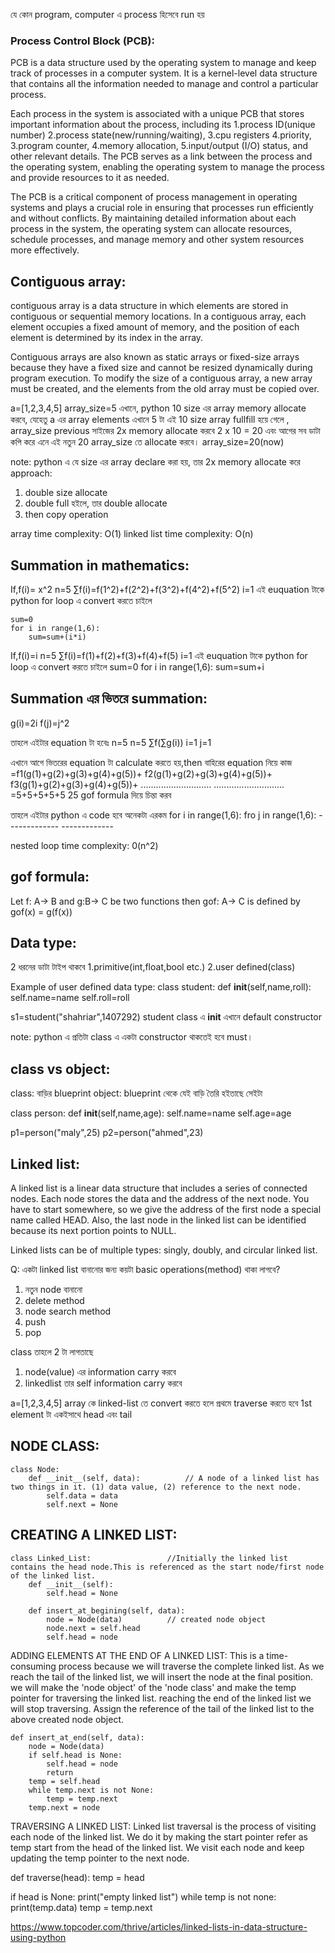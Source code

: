 যে  কোন program, computer এ process হিসেবে run হয়


### Process Control Block (PCB):

PCB is a data structure used by the operating system to manage and keep track of processes in a computer system.
It is a kernel-level data structure that contains all the information needed to manage and control a particular process.

Each process in the system is associated with a unique PCB that stores important information about the process, including its
1.process ID(unique number)
2.process state(new/running/waiting),
3.cpu registers
4.priority,
3.program counter,
4.memory allocation,
5.input/output (I/O) status,
and other relevant details.
The PCB serves as a link between the process and the operating system, enabling the operating system to manage the process and provide resources to it as needed.

The PCB is a critical component of process management in operating systems and plays a crucial role in ensuring that processes run efficiently and without conflicts.
By maintaining detailed information about each process in the system, the operating system can allocate resources, schedule processes, and manage memory and other system resources more effectively.

Contiguous array:
-----------------

contiguous array is a data structure in which elements are stored in contiguous or sequential memory locations. In a contiguous array, each element occupies a fixed amount of memory,
and the position of each element is determined by its index in the array.

Contiguous arrays are also known as static arrays or fixed-size arrays because they have a fixed size and cannot be resized dynamically during program execution. To modify the size of a contiguous array, a new array must be created, and the elements from the old array must be copied over.

a=[1,2,3,4,5]
array_size=5
এখানে, python 10 size এর array memory allocate করবে, যেহেতু a এর array elements এখানে 5  টা
এই 10 size array fullfill হয়ে গেলে , array_size previous সাইজের 2x memory allocate করবে 2 x 10 = 20 এবং আগের  সব ডাটা কপি করে এনে এই নতুন 20 array_size তে allocate করবে।
array_size=20(now)

note: python এ যে size এর array declare করা হয়, তার 2x memory allocate করে
approach:
1. double size allocate
2. double full হইলে, তার  double allocate
3. then copy operation

array time complexity: O(1)
linked list time complexity: O(n)


Summation in mathematics:
------------------------

If,f(i)= x^2
n=5
∑f(i)=f(1^2)+f(2^2)+f(3^2)+f(4^2)+f(5^2)
i=1
এই euquation টাকে python for loop এ convert করতে চাইলে
```
sum=0
for i in range(1,6):
    sum=sum+(i*i)
```
If,f(i)=i
n=5
∑f(i)=f(1)+f(2)+f(3)+f(4)+f(5)
i=1
এই euquation টাকে python for loop এ convert করতে চাইলে 
sum=0
for i in range(1,6):
    sum=sum+i


Summation এর ভিতরে summation:
---------------------------

g(i)=2i
f(j)=j^2

তাহলে এইটার equation টা হবেঃ
n=5
   n=5
∑f(∑g(i))
   i=1
j=1

এখানে আগে ভিতরের equation টা calculate করতে হয়,then বাহিরের equation নিয়ে কাজ
=f1(g(1)+g(2)+g(3)+g(4)+g(5))+
f2(g(1)+g(2)+g(3)+g(4)+g(5))+
f3(g(1)+g(2)+g(3)+g(4)+g(5))+
............................
............................
=5+5+5+5+5
25
gof formula দিয়ে চিন্তা করব

তাহলে এইটার python এ code হবে অনেকটা এরকম
for i in range(1,6):
    fro j in range(1,6):
    -------------
    -------------

nested loop time complexity: 0(n^2)


gof formula:
------------
Let f: A→ B and g:B→ C be two functions then gof: A→ C is defined by gof(x) = g(f(x))

Data type:
----------
2 ধরনের ডাটা টাইপ থাকবে
1.primitive(int,float,bool etc.)
2.user defined(class)

Example of user defined data type:
class student:
    def __init__(self,name,roll):
        self.name=name
        self.roll=roll

s1=student("shahriar",1407292)
student class এ __init__ এখানে default constructor


note: python এ প্রতিটা class এ একটা constructor থাকতেই হবে must।

class vs object:
----------------
class: বাড়ির blueprint
object: blueprint থেকে যেই বাড়ি তৈরি হইতাছে সেইটা

class person:
    def __init__(self,name,age):
        self.name=name
        self.age=age

p1=person("maly",25)
p2=person("ahmed",23)

Linked list:
------------

A linked list is a linear data structure that includes a series of connected nodes. Each node stores the data and the address of the next node.
You have to start somewhere, so we give the address of the first node a special name called HEAD. Also, the last node in the linked list can be identified
because its next portion points to NULL.

Linked lists can be of multiple types: singly, doubly, and circular linked list.


Q: একটা linked list বানানোর জন্য কয়টা basic operations(method) থাকা লাগবে?
1. নতুন node বানানো
2. delete method
3. node search method
4. push
5. pop

class তাহলে 2 টা লাগতাছে
1. node(value) এর information carry করবে
2. linkedlist তার self information carry করবে

a=[1,2,3,4,5]
array কে linked-list তে convert করতে হলে প্রথমে traverse করতে হবে
1st element টা একইসাথে head এবং tail


NODE CLASS:
----------
```
class Node:
    def __init__(self, data):          // A node of a linked list has two things in it. (1) data value, (2) reference to the next node.
        self.data = data
        self.next = None
```

CREATING A LINKED LIST:
-----------------------
```
class Linked_List:                 //Initially the linked list contains the head node.This is referenced as the start node/first node of the linked list.
    def __init__(self):
        self.head = None
        
    def insert_at_begining(self, data):
        node = Node(data)          // created node object
        node.next = self.head
        self.head = node
```  

ADDING ELEMENTS AT THE END OF A LINKED LIST:
This is a time-consuming process because we will traverse the complete linked list.
As we reach the tail of the linked list, we will insert the node at the final position. we will make the 'node object' of the 'node class' and make the temp pointer for traversing the linked list.
reaching the end of the linked list we will stop traversing. Assign the reference of the tail of the linked list to the above created node object.

```
def insert_at_end(self, data):
    node = Node(data)
    if self.head is None:
        self.head = node
        return
    temp = self.head
    while temp.next is not None:
        temp = temp.next
    temp.next = node
```

TRAVERSING A LINKED LIST:
Linked list traversal is the process of visiting each node of the linked list. We do it by making the start pointer refer as temp start from the head of the linked list.
We visit each node and keep updating the temp pointer to the next node.

def traverse(head):
    temp = head


if head is None:
    print("empty linked list")
while temp is not none:
    print(temp.data)
temp = temp.next


https://www.topcoder.com/thrive/articles/linked-lists-in-data-structure-using-python




